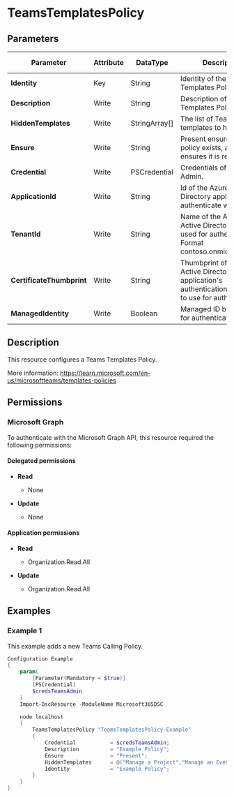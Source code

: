 ﻿# TeamsTemplatesPolicy

## Parameters

| Parameter | Attribute | DataType | Description | Allowed Values |
| --- | --- | --- | --- | --- |
| **Identity** | Key | String | Identity of the Teams Templates Policy. | |
| **Description** | Write | String | Description of the Teams Templates Policy. | |
| **HiddenTemplates** | Write | StringArray[] | The list of Teams templates to hide. | |
| **Ensure** | Write | String | Present ensures the policy exists, absent ensures it is removed. | `Present`, `Absent` |
| **Credential** | Write | PSCredential | Credentials of the Teams Admin. | |
| **ApplicationId** | Write | String | Id of the Azure Active Directory application to authenticate with. | |
| **TenantId** | Write | String | Name of the Azure Active Directory tenant used for authentication. Format contoso.onmicrosoft.com | |
| **CertificateThumbprint** | Write | String | Thumbprint of the Azure Active Directory application's authentication certificate to use for authentication. | |
| **ManagedIdentity** | Write | Boolean | Managed ID being used for authentication. | |


## Description

This resource configures a Teams Templates Policy.

More information: https://learn.microsoft.com/en-us/microsoftteams/templates-policies

## Permissions

### Microsoft Graph

To authenticate with the Microsoft Graph API, this resource required the following permissions:

#### Delegated permissions

- **Read**

    - None

- **Update**

    - None

#### Application permissions

- **Read**

    - Organization.Read.All

- **Update**

    - Organization.Read.All

## Examples

### Example 1

This example adds a new Teams Calling Policy.

```powershell
Configuration Example
{
    param(
        [Parameter(Mandatory = $true)]
        [PSCredential]
        $credsTeamsAdmin
    )
    Import-DscResource -ModuleName Microsoft365DSC

    node localhost
    {
        TeamsTemplatesPolicy "TeamsTemplatesPolicy-Example"
        {
            Credential           = $credsTeamsAdmin;
            Description          = "Example Policy";
            Ensure               = "Present";
            HiddenTemplates      = @("Manage a Project","Manage an Event","Adopt Office 365","Organize Help Desk");
            Identity             = "Example Policy";
        }
    }
}
```

